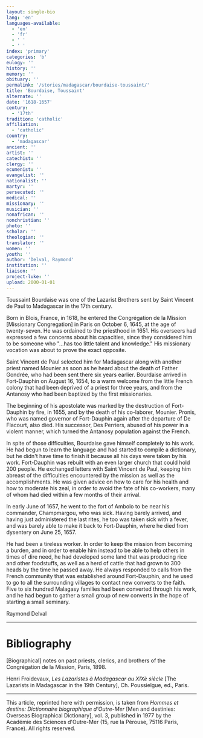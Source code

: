 ```yaml
---
layout: single-bio
lang: 'en'
languages-available:
  - 'en'
  - 'fr'
  - ' '
  - ' '
index: 'primary'
categories: 'b'
eulogy: ''
history: ''
memory: ''
obituary: ''
permalink: '/stories/madagascar/bourdaise-toussaint/'
title: 'Bourdaise, Toussaint'
alternate: ''
date: '1618-1657'
century:
  - '17th'
tradition: 'catholic'
affiliation:
  - 'catholic'
country:
  - 'madagascar'
ancient: ''
artist: ''
catechist: ''
clergy: ''
ecumenist: ''
evangelist: ''
nationalist: ''
martyr: ''
persecuted: ''
medical: ''
missionary: ''
musician: ''
nonafrican: ''
nonchristian: ''
photo: ''
scholar: ''
theologian: ''
translator: ''
women: ''
youth: ''
author: 'Delval, Raymond'
institution: ''
liaison: ''
project-luke: ''
upload: 2000-01-01
---
```



Toussaint Bourdaise was one of the Lazarist Brothers sent by Saint Vincent de Paul to Madagascar in the 17th century.

Born in Blois, France, in 1618, he entered the Congrégation de la Mission [Missionary Congregation] in Paris on October 6, 1645, at the age of twenty-seven. He was ordained to the priesthood in 1651. His overseers had expressed a few concerns about his capacities, since they considered him to be someone who "...has too little talent and knowledge." His missionary vocation was about to prove the exact opposite.

Saint Vincent de Paul selected him for Madagascar along with another priest named Mounier as soon as he heard about the death of Father Gondrée, who had been sent there six years earlier. Bourdaise arrived in Fort-Dauphin on August 16, 1654, to a warm welcome from the little French colony that had been deprived of a priest for three years, and from the Antanosy who had been baptized by the first missionaries.

The beginning of his apostolate was marked by the destruction of Fort-Dauphin by fire, in 1655, and by the death of his co-laborer, Mounier. Pronis, who was named governor of Fort-Dauphin again after the departure of De Flacourt, also died. His successor, Des Perriers, abused of his power in a violent manner, which turned the Antanosy population against the French.

In spite of those difficulties, Bourdaise gave himself completely to his work. He had begun to learn the language and had started to compile a dictionary, but he didn't have time to finish it because all his days were taken by his work. Fort-Dauphin was rebuilt with an even larger church that could hold 200 people. He exchanged letters with Saint Vincent de Paul, keeping him abreast of the difficulties encountered by the mission as well as the accomplishments. He was given advice on how to care for his health and how to moderate his zeal, in order to avoid the fate of his co-workers, many of whom had died within a few months of their arrival.

In early June of 1657, he went to the fort of Ambolo to be near his commander, Champmargou, who was sick. Having barely arrived, and having just administered the last rites, he too was taken sick with a fever, and was barely able to make it back to Fort-Dauphin, where he died from dysentery on June 25, 1657.

He had been a tireless worker. In order to keep the mission from becoming a burden, and in order to enable him instead to be able to help others in times of dire need, he had developed some land that was producing rice and other foodstuffs, as well as a herd of cattle that had grown to 300 heads by the time he passed away. He always responded to calls from the French community that was established around Fort-Dauphin, and he used to go to all the surrounding villages to contact new converts to the faith. Five to six hundred Malagasy families had been converted through his work, and he had begun to gather a small group of new converts in the hope of starting a small seminary.

Raymond Delval

---

# Bibliography

[Biographical] notes on past priests, clerics, and brothers of the Congrégation de la Mission, Paris, 1898.

Henri Froidevaux, *Les Lazaristes à Madagascar au XIXè siècle* [The Lazarists in Madagascar in the 19th Century], Ch. Poussielgue, ed., Paris.

---

This article, reprinted here with permission, is taken from *Hommes et destins: Dictionnaire biographique d'Outre-Mer* [Men and destinies: Overseas Biographical Dictionary], vol. 3, published in 1977 by the Académie des Sciences d'Outre-Mer (15, rue la Pérouse, 75116 Paris, France). All rights reserved.